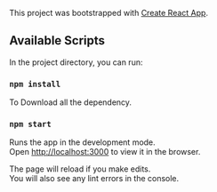 This project was bootstrapped with [Create React App](https://github.com/facebook/create-react-app).

## Available Scripts

In the project directory, you can run:
### `npm install`
To Download all the dependency.

### `npm start`

Runs the app in the development mode.<br>
Open [http://localhost:3000](http://localhost:3000) to view it in the browser.

The page will reload if you make edits.<br>
You will also see any lint errors in the console.



